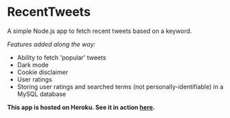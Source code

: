 # RecentTweets
 A simple Node.js app to fetch recent tweets based on a keyword.

 *Features added along the way:*

 * Ability to fetch 'popular' tweets
 * Dark mode
 * Cookie disclaimer
 * User ratings
 * Storing user ratings and searched terms (not personally-identifiable) in a MySQL database

 **This app is hosted on Heroku. See it in action [here](https://recent-tweets-rails.herokuapp.com/).**
